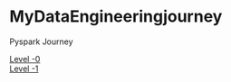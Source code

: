 # MyDataEngineeringjourney

Pyspark Journey

[Level -0](https://github.com/GOPI2388/MyDataEngineeringjourney/blob/main/Spark%20Guide%20Practice%20(1).ipynb)\
[Level -1](https://github.com/GOPI2388/MyDataEngineeringjourney/blob/main/Spark%20%20Definitive%20Guide-%20Level%201%20.ipynb)
